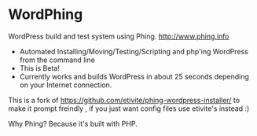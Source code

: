 WordPhing
=========

WordPress build and test system using Phing.
http://www.phing.info

- Automated Installing/Moving/Testing/Scripting and php'ing WordPress from the command line
- This is Beta! 
- Currently works and builds WordPress in about 25 seconds depending on your Internet connection.


This is a fork of https://github.com/etivite/phing-wordpress-installer/ to make it prompt freindly , if you just want config files use etivite's instead :)

Why Phing? Because it's built with PHP.


